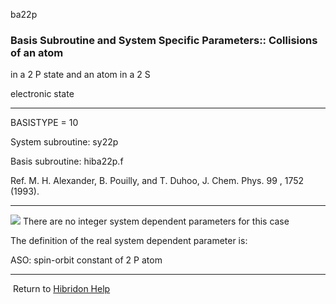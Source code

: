 ba22p


###   Basis Subroutine and System Specific Parameters:: Collisions of an atom

in a  2  P  state and an atom in a  2  S

electronic state


------------------------------


BASISTYPE = 10


System subroutine:  sy22p


Basis subroutine:  hiba22p.f

Ref.  M. H. Alexander, B. Pouilly, and T. Duhoo, J. Chem. Phys.  99 , 1752 (1993).


------------------------------


![](warningsmall.gif)  There are no integer system dependent parameters for this case


The definition of the real system dependent parameter is:


ASO:    spin-orbit constant of  2  P  atom


------------------------------


[](hibhelp.html) [](up_arrow.gif)   Return to  [Hibridon Help](hibhelp.html)
